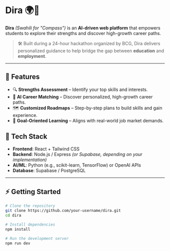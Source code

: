 # Dira 🌍🧭

**Dira** *(Swahili for "Compass")* is an **AI-driven web platform** that empowers students to explore their strengths and discover high-growth career paths.  

> 🛠️ Built during a 24-hour hackathon organized by BCG, Dira delivers personalized guidance to help bridge the gap between **education** and **employment**.

---

## 🚀 Features

- 🔍 **Strengths Assessment** – Identify your top skills and interests.
- 🤖 **AI Career Matching** – Discover personalized, high-growth career paths.
- 🗺️ **Customized Roadmaps** – Step-by-step plans to build skills and gain experience.
- 🎯 **Goal-Oriented Learning** – Aligns with real-world job market demands.


## 🧪 Tech Stack

- **Frontend**: React + Tailwind CSS  
- **Backend**: Node.js / Express *(or Supabase, depending on your implementation)*  
- **AI/ML**: Python (e.g., scikit-learn, TensorFlow) or OpenAI APIs  
- **Database**: Supabase / PostgreSQL  

---

## ⚡ Getting Started

```bash
# Clone the repository
git clone https://github.com/your-username/dira.git
cd dira

# Install dependencies
npm install

# Run the development server
npm run dev
